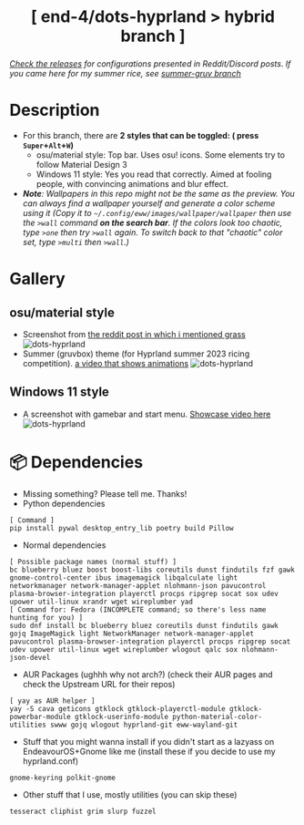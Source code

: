 <div align="center">
    <h1>[ end-4/dots-hyprland > hybrid branch ]</h1>
    <h3></h3>
</div>

_[Check the releases](https://github.com/end-4/dots-hyprland/releases) for configurations presented in Reddit/Discord posts_. _If you came here for my summer rice, see [summer-gruv branch](https://github.com/end-4/dots-hyprland/tree/summer-gruv)_

# Description
- For this branch, there are **2 styles that can be toggled: ( press `Super`+`Alt`+`W`)**
    - osu/material style: Top bar. Uses osu! icons. Some elements try to follow Material Design 3
    - Windows 11 style: Yes you read that correctly. Aimed at fooling people, with convincing animations and blur effect.
- *__Note__: Wallpapers in this repo might not be the same as the preview. You can always find a wallpaper yourself and generate a color scheme using it (Copy it to `~/.config/eww/images/wallpaper/wallpaper` then use the `>wall` command __on the search bar__. If the colors look too chaotic, type `>one` then try `>wall` again. To switch back to that "chaotic" color set, type `>multi` then `>wall`.)*

# Gallery
## osu/material style
- Screenshot from [the reddit post in which i mentioned grass](https://www.reddit.com/r/unixporn/comments/13lrz09/hyprland_and_eww_people_tell_me_i_should_go_touch/)
![dots-hyprland](./assets/screenshot-reddit.png)
- Summer (gruvbox) theme (for Hyprland summer 2023 ricing competition). [a video that shows animations](https://streamable.com/4oogot)
![dots-hyprland](./assets/screenshot-summer.png)

## Windows 11 style
- A screenshot with gamebar and start menu. [Showcase video here](https://streamable.com/5qx614)
![dots-hyprland](./assets/screenshot-windoes2.png)

# 📦 Dependencies
 - Missing something? Please tell me. Thanks!
 - Python dependencies
```
[ Command ]
pip install pywal desktop_entry_lib poetry build Pillow
```
 - Normal dependencies
```
[ Possible package names (normal stuff) ]
bc blueberry bluez boost boost-libs coreutils dunst findutils fzf gawk gnome-control-center ibus imagemagick libqalculate light networkmanager network-manager-applet nlohmann-json pavucontrol plasma-browser-integration playerctl procps ripgrep socat sox udev upower util-linux xrandr wget wireplumber yad
[ Command for: Fedora (INCOMPLETE command; so there's less name hunting for you) ]
sudo dnf install bc blueberry bluez coreutils dunst findutils gawk gojq ImageMagick light NetworkManager network-manager-applet pavucontrol plasma-browser-integration playerctl procps ripgrep socat udev upower util-linux wget wireplumber wlogout qalc sox nlohmann-json-devel
```
- AUR Packages (ughhh why not arch?) (check their AUR pages and check the Upstream URL for their repos)
```
[ yay as AUR helper ]
yay -S cava geticons gtklock gtklock-playerctl-module gtklock-powerbar-module gtklock-userinfo-module python-material-color-utilities swww gojq wlogout hyprland-git eww-wayland-git
```
 - Stuff that you might wanna install if you didn't start as a lazyass on EndeavourOS+Gnome like me (install these if you decide to use my hyprland.conf)
```
gnome-keyring polkit-gnome 
```

 - Other stuff that I use, mostly utilities (you can skip these)
```
tesseract cliphist grim slurp fuzzel
```
